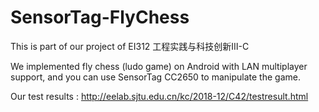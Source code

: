 # SensorTag-FlyChess

This is part of our project of EI312 工程实践与科技创新Ⅲ-C

We implemented fly chess (ludo game) on Android with LAN multiplayer support, and you can use SensorTag CC2650 to manipulate the game.

Our test results : http://eelab.sjtu.edu.cn/kc/2018-12/C42/testresult.html
